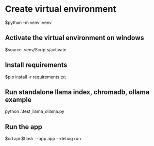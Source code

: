 # Create virtual environment
$python -m venv .venv

## Activate the virtual environment on windows
$source .venv/Scripts/activate

## Install requirements
$pip install -r requirements.txt


## Run standalone llama index, chromadb, ollama example
python .\test_llama_ollama.py

## Run the app
$cd api
$flask --app app --debug run